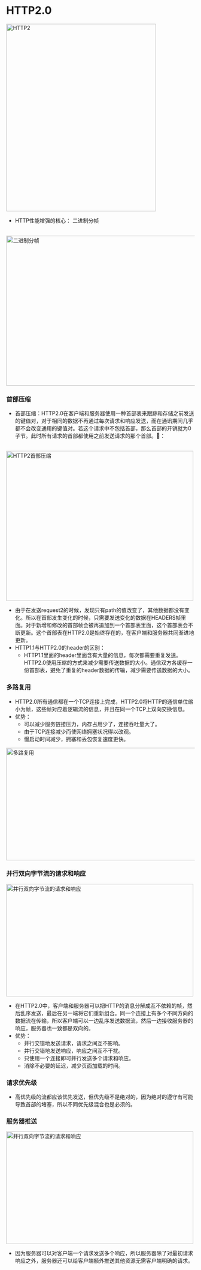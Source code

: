 # HTTP2.0
<img src="" alt="HTTP2" width="400px" height="500px">

- HTTP性能增强的核心： 二进制分帧
<br />
<img src="" alt="二进制分帧" width="600px" height="400px">

### 首部压缩
- 首部压缩：HTTP2.0在客户端和服务器使用一种首部表来跟踪和存储之前发送的键值对，对于相同的数据不再通过每次请求和响应发送，而在通讯期间几乎都不会改变通用的键值对。若这个请求中不包括首部，那么首部的开销就为0子节。此时所有请求的首部都使用之前发送请求的那个首部。🌰：
<br />
<img src="" alt="HTTP2首部压缩" width="500px" height="400px">

- 由于在发送request2的时候，发现只有path的值改变了，其他数据都没有变化。所以在首部发生变化的时候，只需要发送变化的数据在HEADERS帧里面。对于新增和修改的首部帧会被再追加到一个首部表里面，这个首部表会不断更新。这个首部表在HTTP2.0是始终存在的，在客户端和服务器共同渐进地更新。
- HTTP1.1与HTTP2.0的header的区别：
   + HTTP1.1里面的header里面含有大量的信息，每次都需要重复发送。HTTP2.0使用压缩的方式来减少需要传送数据的大小。通信双方各缓存一份首部表，避免了重复的header数据的传输，减少需要传送数据的大小。
   
### 多路复用
- HTTP2.0所有通信都在一个TCP连接上完成，HTTP2.0将HTTP的通信单位缩小为帧，这些帧对应着逻辑流的信息，并且在同一个TCP上双向交换信息。
- 优势：
   + 可以减少服务链接压力，内存占用少了，连接吞吐量大了。
   + 由于TCP连接减少而使网络拥塞状况得以改观。
   + 慢启动时间减少，拥塞和丢包恢复速度更快。

<img src="" alt="多路复用" width="600px" height="300px">

### 并行双向字节流的请求和响应
<img src="" alt="并行双向字节流的请求和响应" width="500px" height="300px">

- 在HTTP2.0中，客户端和服务器可以把HTTP的消息分解成互不依赖的帧，然后乱序发送，最后在另一端将它们重新组合。同一个连接上有多个不同方向的数据流在传输，所以客户端可以一边乱序发送数据流，然后一边接收服务器的响应，服务器也一致都是双向的。
- 优势：
   + 并行交错地发送请求，请求之间互不影响。
   + 并行交错地发送响应，响应之间互不干扰。
   + 只使用一个连接即可并行发送多个请求和响应。
   + 消除不必要的延迟，减少页面加载的时间。
   
### 请求优先级
- 高优先级的流都应该优先发送，但优先级不是绝对的，因为绝对的遵守有可能导致首部的堵塞，所以不同优先级混合也是必须的。

### 服务器推送
<img src="" alt="并行双向字节流的请求和响应" width="500px" height="300px">

- 因为服务器可以对客户端一个请求发送多个响应，所以服务器除了对最初请求响应之外，服务器还可以给客户端额外推送其他资源无需客户端明确的请求。



   
   
   
   
   
   

